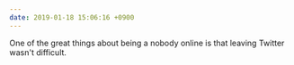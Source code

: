 ```yaml
---
date: 2019-01-18 15:06:16 +0900
---
```

One of the great things about being a nobody online is that leaving Twitter wasn't difficult.
